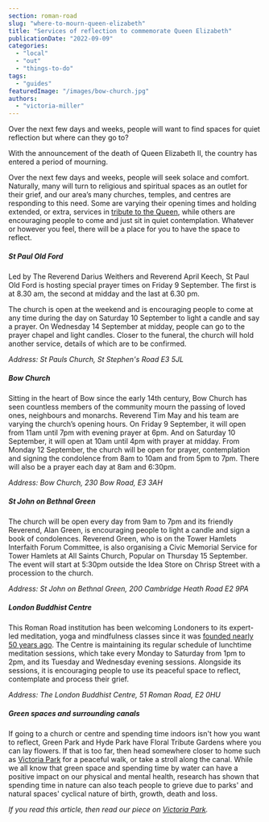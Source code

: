 ```yaml
---
section: roman-road
slug: "where-to-mourn-queen-elizabeth"
title: "Services of reflection to commemorate Queen Elizabeth"
publicationDate: "2022-09-09"
categories: 
  - "local"
  - "out"
  - "things-to-do"
tags: 
  - "guides"
featuredImage: "/images/bow-church.jpg"
authors: 
  - "victoria-miller"
---
```


Over the next few days and weeks, people will want to find spaces for quiet reflection but where can they go to? 

With the announcement of the death of Queen Elizabeth II, the country has entered a period of mourning. 

Over the next few days and weeks, people will seek solace and comfort. Naturally, many will turn to religious and spiritual spaces as an outlet for their grief, and our area’s many churches, temples, and centres are responding to this need. Some are varying their opening times and holding extended, or extra, services in [tribute to the Queen](https://www.bbc.co.uk/news/uk-61605149), while others are encouraging people to come and just sit in quiet contemplation. Whatever or however you feel, there will be a place for you to have the space to reflect.

##### St Paul Old Ford 

Led by The Reverend Darius Weithers and Reverend April Keech, St Paul Old Ford is hosting special prayer times on Friday 9 September. The first is at 8.30 am, the second at midday and the last at 6.30 pm.

The church is open at the weekend and is encouraging people to come at any time during the day on Saturday 10 September to light a candle and say a prayer. On Wednesday 14 September at midday, people can go to the prayer chapel and light candles. Closer to the funeral, the church will hold another service, details of which are to be confirmed. 

_Address: St Pauls Church, St Stephen's Road E3 5JL_

##### Bow Church

Sitting in the heart of Bow since the early 14th century, Bow Church has seen countless members of the community mourn the passing of loved ones, neighbours and monarchs. Reverend Tim May and his team are varying the church’s opening hours. On Friday 9 September, it will open from 11am until 7pm with evening prayer at 6pm. And on Saturday 10 September, it will open at 10am until 4pm with prayer at midday. From Monday 12 September, the church will be open for prayer, contemplation and signing the condolence from 8am to 10am and from 5pm to 7pm. There will also be a prayer each day at 8am and 6:30pm.

_Address: Bow Church, 230 Bow Road, E3 3AH_

##### St John on Bethnal Green 

The church will be open every day from 9am to 7pm and its friendly Reverend, Alan Green, is encouraging people to light a candle and sign a book of condolences. Reverend Green, who is on the Tower Hamlets Interfaith Forum Committee, is also organising a Civic Memorial Service for Tower Hamlets at All Saints Church, Popular on Thursday 15 September. The event will start at 5:30pm outside the Idea Store on Chrisp Street with a procession to the church.

_Address: St John on Bethnal Green, 200 Cambridge Heath Road E2 9PA_

##### London Buddhist Centre 

This Roman Road institution has been welcoming Londoners to its expert-led meditation, yoga and mindfulness classes since it was [founded nearly 50 years ago](https://romanroadlondon.com/london-buddhist-centre-east-london/). The Centre is maintaining its regular schedule of lunchtime meditation sessions, which take every Monday to Saturday from 1pm to 2pm, and its Tuesday and Wednesday evening sessions. Alongside its sessions, it is encouraging people to use its peaceful space to reflect, contemplate and process their grief.  

_Address: The London Buddhist Centre, 51 Roman Road, E2 0HU_

##### Green spaces and surrounding canals

If going to a church or centre and spending time indoors isn't how you want to reflect, Green Park and Hyde Park have Floral Tribute Gardens where you can lay flowers. If that is too far, then head somewhere closer to home such as [Victoria Park](https://www.towerhamlets.gov.uk/lgnl/leisure_and_culture/parks_and_open_spaces/victoria_park/victoria_park.aspx) for a peaceful walk, or take a stroll along the canal. While we all know that green space and spending time by water can have a positive impact on our physical and mental health, research has shown that spending time in nature can also teach people to grieve due to parks' and natural spaces' cyclical nature of birth, growth, death and loss.

_If you read this article, then read our piece on [Victoria Park](https://romanroadlondon.com/victoria-park-east-london-bow/)._


